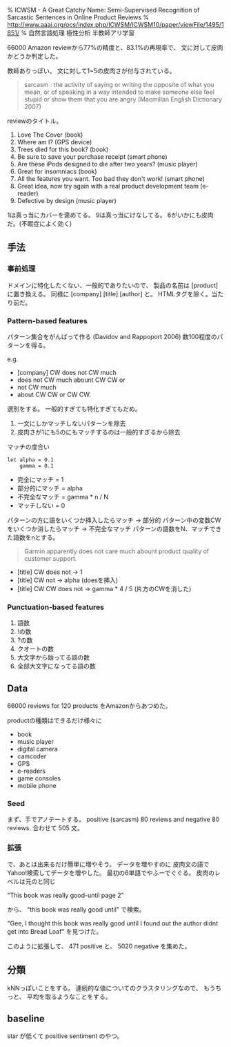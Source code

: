 % ICWSM - A Great Catchy Name: Semi-Supervised Recognition of Sarcastic Sentences in Online Product Reviews
% http://www.aaai.org/ocs/index.php/ICWSM/ICWSM10/paper/viewFile/1495/1851/
% 自然言語処理 極性分析 半教師アリ学習

66000 Amazon reviewから77%の精度と、83.1%の再現率で、
文に対して皮肉かどうか判定した。

教師ありっぽい。
文に対して1~5の皮肉さが付与されている。

> sarcasm : the activity of saying or writing the opposite of what you mean, or of speaking in a way intended to make someone else feel stupid or show them that you are angry (Macmillan English Dictionary 2007)

reviewのタイトル。

1. Love The Cover (book)
2. Where am I? (GPS device)
3. Trees died for this book? (book)
4. Be sure to save your purchase receipt (smart phone)
5. Are these iPods designed to die after two years? (music player)
6. Great for insomniacs (book)
7. All the features you want. Too bad they don't work!  (smart phone)
8. Great idea, now try again with a real product development team (e-reader)
9. Defective by design (music player)

1は真っ当にカバーを褒めてる。
9は真っ当にけなしてる。
6がいかにも皮肉だ。(不眠症によく効く)

## 手法

### 事前処理

ドメインに特化したくない、一般的でありたいので、
製品の名前は [product] に置き換える。
同様に [company] [title] [author] と。
HTMLタグを除く。当たり前だ。

### Pattern-based features

パターン集合をがんばって作る (Davidov and Rappoport 2006)
数100程度のパターンを得る。

e.g.

- [company] CW does not CW much
- does not CW much abount CW CW or
- not CW much
- about CW CW or CW CW.

選別をする。
一般的すぎても特化すぎてもだめ。

1. 一文にしかマッチしないパターンを除去
1. 皮肉さが1にも5のにもマッチするのは一般的すぎるから除去

マッチの度合い

```
let alpha = 0.1
    gamma = 0.1
```

- 完全にマッチ = 1
- 部分的にマッチ = alpha
- 不完全なマッチ = gamma * n / N
- マッチしない = 0

パターンの方に語をいくつか挿入したらマッチ -> 部分的
パターン中の変数CWをいくつか消したらマッチ -> 不完全なマッチ
パターンの語数をN、マッチできた語数をnとする。

> Garmin apparently does not care much abount product quality of customer support.

- [title] CW does not -> 1
- [title] CW not -> alpha (doesを挿入)
- [title] CW CW does not -> gamma * 4 / 5 (片方のCWを消した)

### Punctuation-based features

1. 語数
1. !の数
1. ?の数
1. クオートの数
1. 大文字から始ってる語の数
1. 全部大文字になってる語の数

## Data

66000 reviews for 120 products をAmazonからあつめた。

productの種類はできるだけ様々に

- book
- music player
- digital camera
- camcoder
- GPS
- e-readers
- game consoles
- mobile phone

### Seed

まず、手でアノテートする。
positive (sarcasm) 80 reviews and negative 80 reviews.
合わせて 505 文。

### 拡張

で、あとは出来るだけ簡単に増やそう。
データを増やすのに
皮肉文の語でYahoo!検索してデータを増やした。
最初の6単語でやふーでぐぐる。
皮肉のレベルは元のと同じ

"This book was really good-until page 2"

から、
"this book was really good until"
で検索。

"Gee, I thought this book was really good until I found out the author didnt get into Bread Loaf"
を見つけた。

このように拡張して、
471 positive
と、
5020 negative
を集めた。

## 分類

kNNっぽいことをする。
連続的な値についてのクラスタリングなので、
もうちっと、
平均を取るようなことをする。

## baseline

star が低くて positive sentiment のやつ。
